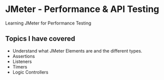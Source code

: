 # JMeter - Performance & API Testing
Learning JMeter for Performance Testing 

## Topics I have covered
- Understand what JMeter Elements are and the different types. 
- Assertions
- Listeners
- Timers 
- Logic Controllers
